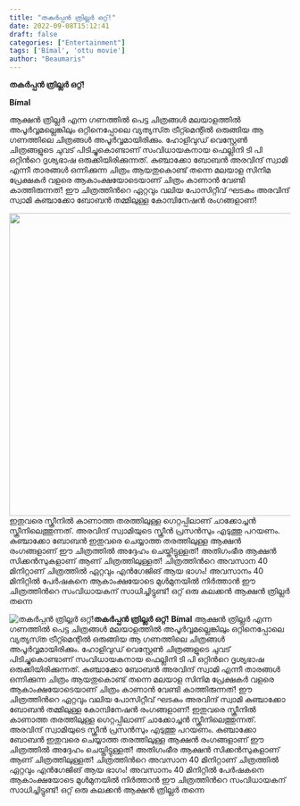 ```yaml
---
title: "തകർപ്പൻ ത്രില്ലർ ഒറ്റ്!"
date: 2022-09-08T15:12:41
draft: false
categories: ["Entertainment"]
tags: ['Bímal', 'ottu movie']
author: "Beaumaris"
---
```


<strong>തകർപ്പൻ ത്രില്ലർ ഒറ്റ്!</strong>

<strong>Bímal </strong>

ആക്ഷന്‍ ത്രില്ലര്‍ എന്ന ​​ഗണത്തില്‍ പെട്ട ചിത്രങ്ങള്‍ മലയാളത്തില്‍ അപൂര്‍വ്വമല്ലെങ്കിലും ഒറ്റിനെപ്പോലെ വ്യത്യസ്‍ത ട്രീറ്റ്മെന്റില്‍ ഒരുങ്ങിയ ആ ​ഗണത്തിലെ ചിത്രങ്ങള്‍ അപൂര്‍വ്വമായിരിക്കും. ഹോളിവുഡ് വെസ്റ്റേണ്‍ ചിത്രങ്ങളുടെ ചുവട് പിടിച്ചുകൊണ്ടാണ് സംവിധായകനായ ഫെല്ലിനി ടി പി ഒറ്റിന്‍റെ ദൃശ്യഭാഷ ഒരുക്കിയിരിക്കുന്നത്. കുഞ്ചാക്കോ ബോബൻ അരവിന്ദ് സ്വാമി എന്നീ താരങ്ങൾ ഒന്നിക്കുന്ന ചിത്രം ആയതുകൊണ്ട് തന്നെ മലയാള സിനിമ പ്രേക്ഷകർ വളരെ ആകാംക്ഷയോടെയാണ് ചിത്രം കാണാൻ വേണ്ടി കാത്തിരുന്നത്! ഈ ചിത്രത്തിൻറെ ഏറ്റവും വലിയ പോസിറ്റീവ് ഘടകം അരവിന്ദ് സ്വാമി കുഞ്ചാക്കോ ബോബൻ തമ്മിലുള്ള കോമ്പിനേഷൻ രംഗങ്ങളാണ്!

<img class="wp-image-350049 aligncenter" src="https://cdn.boolokam.com/articles/2022/09/Ottu-2-1-1.webp" alt="" width="913" height="542" />ഇതുവരെ സ്ക്രീനില്‍ കാണാത്ത തരത്തിലുള്ള ഗെറ്റപ്പിലാണ് ചാക്കോച്ചന്‍ സ്ക്രീനിലെത്തുന്നത്. അരവിന്ദ് സ്വാമിയുടെ സ്ക്രീന്‍ പ്രസന്‍സും എടുത്തു പറയണം. കുഞ്ചാക്കോ ബോബൻ ഇതുവരെ ചെയ്യാത്ത തരത്തിലുള്ള ആക്ഷൻ രംഗങ്ങളാണ് ഈ ചിത്രത്തിൽ അദ്ദേഹം ചെയ്തിട്ടുള്ളത്! അതിഗംഭീര ആക്ഷൻ സിക്കൻസുകളാണ് ആണ് ചിത്രത്തിലുള്ളത്! ചിത്രത്തിൻറെ അവസാന 40 മിനിറ്റാണ് ചിത്രത്തിൽ ഏറ്റവും എൻഗേജിങ് ആയ ഭാഗം! അവസാനം 40 മിനിറ്റിൽ പേർഷകനെ ആകാംക്ഷയോടെ മുൾമുനയിൽ നിർത്താൻ ഈ ചിത്രത്തിൻറെ സംവിധായകന് സാധിച്ചിട്ടുണ്ട്! ഒറ്റ് ഒരു കലക്കൻ ആക്ഷൻ ത്രില്ലർ തന്നെ


![തകർപ്പൻ ത്രില്ലർ ഒറ്റ്!](https://cdn.boolokam.com/articles/2022/09/Ottu-2-1-1.webp)**തകർപ്പൻ ത്രില്ലർ ഒറ്റ്!** **Bímal** ആക്ഷന്‍ ത്രില്ലര്‍ എന്ന ​​ഗണത്തില്‍ പെട്ട ചിത്രങ്ങള്‍ മലയാളത്തില്‍ അപൂര്‍വ്വമല്ലെങ്കിലും ഒറ്റിനെപ്പോലെ വ്യത്യസ്‍ത ട്രീറ്റ്മെന്റില്‍ ഒരുങ്ങിയ ആ ​ഗണത്തിലെ ചിത്രങ്ങള്‍ അപൂര്‍വ്വമായിരിക്കും. ഹോളിവുഡ് വെസ്റ്റേണ്‍ ചിത്രങ്ങളുടെ ചുവട് പിടിച്ചുകൊണ്ടാണ് സംവിധായകനായ ഫെല്ലിനി ടി പി ഒറ്റിന്‍റെ ദൃശ്യഭാഷ ഒരുക്കിയിരിക്കുന്നത്. കുഞ്ചാക്കോ ബോബൻ അരവിന്ദ് സ്വാമി എന്നീ താരങ്ങൾ ഒന്നിക്കുന്ന ചിത്രം ആയതുകൊണ്ട് തന്നെ മലയാള സിനിമ പ്രേക്ഷകർ വളരെ ആകാംക്ഷയോടെയാണ് ചിത്രം കാണാൻ വേണ്ടി കാത്തിരുന്നത്! ഈ ചിത്രത്തിൻറെ ഏറ്റവും വലിയ പോസിറ്റീവ് ഘടകം അരവിന്ദ് സ്വാമി കുഞ്ചാക്കോ ബോബൻ തമ്മിലുള്ള കോമ്പിനേഷൻ രംഗങ്ങളാണ്! ഇതുവരെ സ്ക്രീനില്‍ കാണാത്ത തരത്തിലുള്ള ഗെറ്റപ്പിലാണ് ചാക്കോച്ചന്‍ സ്ക്രീനിലെത്തുന്നത്. അരവിന്ദ് സ്വാമിയുടെ സ്ക്രീന്‍ പ്രസന്‍സും എടുത്തു പറയണം. കുഞ്ചാക്കോ ബോബൻ ഇതുവരെ ചെയ്യാത്ത തരത്തിലുള്ള ആക്ഷൻ രംഗങ്ങളാണ് ഈ ചിത്രത്തിൽ അദ്ദേഹം ചെയ്തിട്ടുള്ളത്! അതിഗംഭീര ആക്ഷൻ സിക്കൻസുകളാണ് ആണ് ചിത്രത്തിലുള്ളത്! ചിത്രത്തിൻറെ അവസാന 40 മിനിറ്റാണ് ചിത്രത്തിൽ ഏറ്റവും എൻഗേജിങ് ആയ ഭാഗം! അവസാനം 40 മിനിറ്റിൽ പേർഷകനെ ആകാംക്ഷയോടെ മുൾമുനയിൽ നിർത്താൻ ഈ ചിത്രത്തിൻറെ സംവിധായകന് സാധിച്ചിട്ടുണ്ട്! ഒറ്റ് ഒരു കലക്കൻ ആക്ഷൻ ത്രില്ലർ തന്നെ
